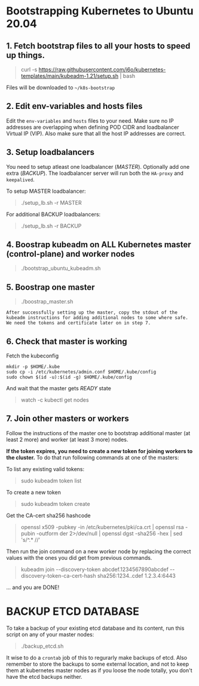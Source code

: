 # Bootstrapping Kubernetes to Ubuntu 20.04

## 1. Fetch bootstrap files to all your hosts to speed up things.

> curl -s https://raw.githubusercontent.com/i6o/kubernetes-templates/main/kubeadm-1.21/setup.sh | bash

Files will be downloaded to `~/k8s-bootstrap`

## 2. Edit env-variables and hosts files

Edit the `env-variables` and `hosts` files to your need.
Make sure no IP addresses are overlapping when defining POD CIDR and loadbalancer Virtual IP (VIP). Also make sure that all the host IP addresses are correct.

## 3. Setup loadbalancers

You need to setup atleast one loadbalancer (*MASTER*). Optionally add one extra (*BACKUP*).
The loadbalancer server will run both the `HA-proxy` and `keepalived`.

To setup MASTER loadbalancer:
> ./setup_lb.sh -r MASTER

For additional BACKUP loadbalancers:
> ./setup_lb.sh -r BACKUP

## 4. Boostrap kubeadm on **ALL** Kubernetes master (control-plane) and worker nodes

> ./bootstrap_ubuntu_kubeadm.sh

## 5. Boostrap one master

> ./boostrap_master.sh

`After successfully setting up the master, copy the stdout of the kubeadm instructions for adding additional nodes to some where safe. We need the tokens and certificate later on in step 7.`

## 6. Check that master is working

Fetch the kubeconfig
```
mkdir -p $HOME/.kube
sudo cp -i /etc/kubernetes/admin.conf $HOME/.kube/config
sudo chown $(id -u):$(id -g) $HOME/.kube/config
```

And wait that the master gets *READY* state
> watch -c kubectl get nodes

## 7. Join other masters or workers

Follow the instructions of the master one to bootstrap additional master (at least 2 more) and worker (at least 3 more) nodes.


**If the token expires, you need to create a new token for joining workers to the cluster.** To do that run following commands at one of the masters:

To list any existing valid tokens:
> sudo kubeadm token list

To create a new token
> sudo kubeadm token create

Get the CA-cert sha256 hashcode
> openssl x509 -pubkey -in /etc/kubernetes/pki/ca.crt | openssl rsa -pubin -outform der 2>/dev/null | openssl dgst -sha256 -hex | sed 's/^.* //'

Then run the join command on a new worker node by replacing the correct values with the ones you did get from previous commands.
> kubeadm join --discovery-token abcdef.1234567890abcdef --discovery-token-ca-cert-hash sha256:1234..cdef 1.2.3.4:6443

... and you are DONE!


# BACKUP ETCD DATABASE

To take a backup of your existing etcd database and its content, run this script on any of your master nodes:

> ./backup_etcd.sh

It wise to do a `crontab` job of this to regurarly make backups of etcd. Also remember to store the backups to some external location, and not to keep them at kubernetes master nodes as if you loose the node totally, you don't have the etcd backups neither.
